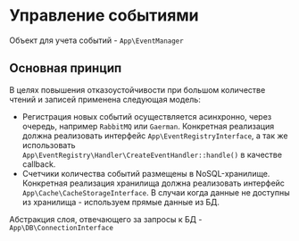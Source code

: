 Управление событиями
================

Объект для учета событий - `App\EventManager`

Основная принцип
---------------

В целях повышения отказоустойчивости при большом количестве чтений и записей применена следующая модель:

- Регистрация новых событий осуществляется асинхронно, через очередь, например `RabbitMQ` или `Gaerman`. Конкретная реализация должна реализовать интерфейс `App\EventRegistryInterface`, а так же использовать `App\EventRegistry\Handler\CreateEventHandler::handle()` в качестве callback.
- Счетчики количества событий размещены в NoSQL-хранилище. Конкретная реализация хранилища должна реализовать интерфейс `App\Cache\CacheStorageInterface`. В случаи когда данные не доступны из хранилища - используем прямые данные из БД.

Абстракция слоя, отвечающего за запросы к БД - `App\DB\ConnectionInterface`